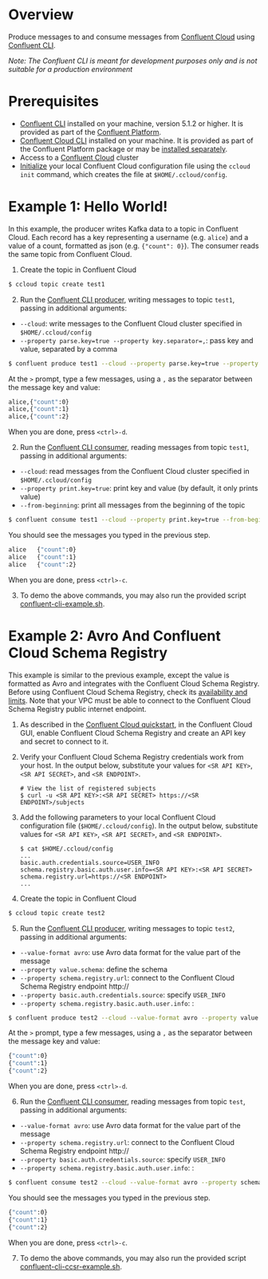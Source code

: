# Overview

Produce messages to and consume messages from [Confluent Cloud](https://www.confluent.io/confluent-cloud/) using [Confluent CLI](https://docs.confluent.io/current/cli/index.html).

*Note: The Confluent CLI is meant for development purposes only and is not suitable for a production environment*


# Prerequisites

* [Confluent CLI](https://docs.confluent.io/current/cli/installing.html) installed on your machine, version 5.1.2 or higher. It is provided as part of the [Confluent Platform](https://www.confluent.io/download/).
* [Confluent Cloud CLI](https://docs.confluent.io/current/cloud/cli/install.html) installed on your machine. It is provided as part of the Confluent Platform package or may be [installed separately](https://docs.confluent.io/current/cloud/cli/install.html).
* Access to a [Confluent Cloud](https://www.confluent.io/confluent-cloud/) cluster
* [Initialize](https://docs.confluent.io/current/cloud/cli/multi-cli.html#connect-ccloud-cli-to-a-cluster) your local Confluent Cloud configuration file using the `ccloud init` command, which creates the file at `$HOME/.ccloud/config`.


# Example 1: Hello World!

In this example, the producer writes Kafka data to a topic in Confluent Cloud. 
Each record has a key representing a username (e.g. `alice`) and a value of a count, formatted as json (e.g. `{"count": 0}`).
The consumer reads the same topic from Confluent Cloud.

1. Create the topic in Confluent Cloud

```bash
$ ccloud topic create test1
```

2. Run the [Confluent CLI producer](https://docs.confluent.io/current/cli/command-reference/confluent-produce.html#cli-confluent-produce), writing messages to topic `test1`, passing in additional arguments:

* `--cloud`: write messages to the Confluent Cloud cluster specified in `$HOME/.ccloud/config`
* `--property parse.key=true --property key.separator=,`: pass key and value, separated by a comma

```bash
$ confluent produce test1 --cloud --property parse.key=true --property key.separator=,
```

At the `>` prompt, type a few messages, using a `,` as the separator between the message key and value:

```bash
alice,{"count":0}
alice,{"count":1}
alice,{"count":2}
```

When you are done, press `<ctrl>-d`.

2. Run the [Confluent CLI consumer](https://docs.confluent.io/current/cli/command-reference/confluent-consume.html#cli-confluent-consume), reading messages from topic `test1`, passing in additional arguments:

* `--cloud`: read messages from the Confluent Cloud cluster specified in `$HOME/.ccloud/config`
* `--property print.key=true`: print key and value (by default, it only prints value)
* `--from-beginning`: print all messages from the beginning of the topic

```bash
$ confluent consume test1 --cloud --property print.key=true --from-beginning     
```

You should see the messages you typed in the previous step.

```bash
alice	{"count":0}
alice	{"count":1}
alice	{"count":2}
```

When you are done, press `<ctrl>-c`.

3. To demo the above commands, you may also run the provided script [confluent-cli-example.sh](confluent-cli-example.sh).



# Example 2: Avro And Confluent Cloud Schema Registry

This example is similar to the previous example, except the value is formatted as Avro and integrates with the Confluent Cloud Schema Registry.
Before using Confluent Cloud Schema Registry, check its [availability and limits](https://docs.confluent.io/current/cloud/limits.html).
Note that your VPC must be able to connect to the Confluent Cloud Schema Registry public internet endpoint.

1. As described in the [Confluent Cloud quickstart](https://docs.confluent.io/current/quickstart/cloud-quickstart.html), in the Confluent Cloud GUI, enable Confluent Cloud Schema Registry and create an API key and secret to connect to it.

2. Verify your Confluent Cloud Schema Registry credentials work from your host. In the output below, substitute your values for `<SR API KEY>`, `<SR API SECRET>`, and `<SR ENDPOINT>`.

    ```shell
    # View the list of registered subjects
    $ curl -u <SR API KEY>:<SR API SECRET> https://<SR ENDPOINT>/subjects
    ```

3. Add the following parameters to your local Confluent Cloud configuration file (``$HOME/.ccloud/config``). In the output below, substitute values for `<SR API KEY>`, `<SR API SECRET>`, and `<SR ENDPOINT>`.

    ```shell
    $ cat $HOME/.ccloud/config
    ...
    basic.auth.credentials.source=USER_INFO
    schema.registry.basic.auth.user.info=<SR API KEY>:<SR API SECRET>
    schema.registry.url=https://<SR ENDPOINT>
    ...
    ```

4. Create the topic in Confluent Cloud

```bash
$ ccloud topic create test2
```

5. Run the [Confluent CLI producer](https://docs.confluent.io/current/cli/command-reference/confluent-produce.html#cli-confluent-produce), writing messages to topic `test2`, passing in additional arguments:

* `--value-format avro`: use Avro data format for the value part of the message
* `--property value.schema`: define the schema 
* `--property schema.registry.url`: connect to the Confluent Cloud Schema Registry endpoint http://<SR ENDPOINT>
* `--property basic.auth.credentials.source`: specify `USER_INFO`
* `--property schema.registry.basic.auth.user.info`: <SR API KEY>:<SR API SECRET> 

```bash
$ confluent produce test2 --cloud --value-format avro --property value.schema='{"type":"record","name":"myrecord","fields":[{"name":"count","type":"int"}]}' --property schema.registry.url=https://<SR ENDPOINT> --property basic.auth.credentials.source=USER_INFO --property schema.registry.basic.auth.user.info='<SR API KEY>:<SR API SECRET>'
```

At the `>` prompt, type a few messages, using a `,` as the separator between the message key and value:

```bash
{"count":0}
{"count":1}
{"count":2}
```

When you are done, press `<ctrl>-d`.

6. Run the [Confluent CLI consumer](https://docs.confluent.io/current/cli/command-reference/confluent-consume.html#cli-confluent-consume), reading messages from topic `test`, passing in additional arguments:

* `--value-format avro`: use Avro data format for the value part of the message
* `--property schema.registry.url`: connect to the Confluent Cloud Schema Registry endpoint http://<SR ENDPOINT>
* `--property basic.auth.credentials.source`: specify `USER_INFO`
* `--property schema.registry.basic.auth.user.info`: <SR API KEY>:<SR API SECRET> 

```bash
$ confluent consume test2 --cloud --value-format avro --property schema.registry.url=https://<SR ENDPOINT> --property basic.auth.credentials.source=USER_INFO --property schema.registry.basic.auth.user.info='<SR API KEY>:<SR API SECRET>'
```

You should see the messages you typed in the previous step.

```bash
{"count":0}
{"count":1}
{"count":2}
```

When you are done, press `<ctrl>-c`.

7. To demo the above commands, you may also run the provided script [confluent-cli-ccsr-example.sh](confluent-cli-ccsr-example.sh).


